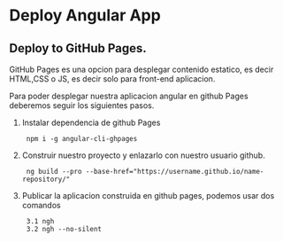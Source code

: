 # Deploy Angular App

## Deploy to GitHub Pages.

GitHub Pages es una opcion para desplegar contenido estatico, es decir HTML,CSS o JS, es decir solo para front-end aplicacion.

Para poder desplegar nuestra aplicacion angular en github Pages deberemos seguir los siguientes pasos.

1. Instalar dependencia de github Pages 
        
        npm i -g angular-cli-ghpages

2. Construir nuestro proyecto y enlazarlo con nuestro usuario github.

        ng build --pro --base-href="https://username.github.io/name-repository/"     

3. Publicar la aplicacion construida en github pages, podemos usar dos comandos

        3.1 ngh
        3.2 ngh --no-silent           
